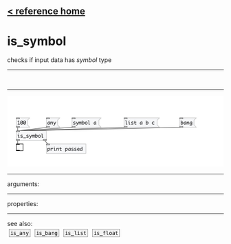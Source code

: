 [< reference home](index.html)
---

# is_symbol


checks if input data has *symbol* type

---

<br>


---


![example](examples/is_symbol-example.jpg)

---
arguments:


---
properties:


---
see also:<br>
[![is_any](img/object_is_any.png)](is_any.html)
[![is_bang](img/object_is_bang.png)](is_bang.html)
[![is_list](img/object_is_list.png)](is_list.html)
[![is_float](img/object_is_float.png)](is_float.html)
